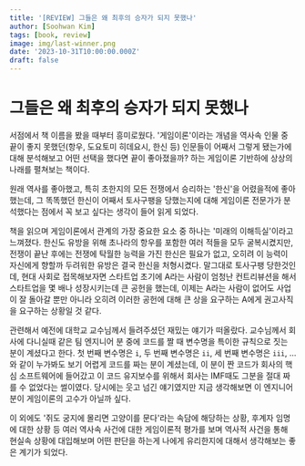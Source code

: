 ```yaml
---
title: '[REVIEW] 그들은 왜 최후의 승자가 되지 못했나'
author: [Soohwan Kim]
tags: [book, review]
image: img/last-winner.png
date: '2023-10-31T10:00:00.000Z'
draft: false
---
```


# 그들은 왜 최후의 승자가 되지 못했나
  
서점에서 책 이름을 봤을 때부터 흥미로웠다. '게임이론'이라는 개념을 역사속 인물 중 끝이 좋지 못했던(항우, 도요토미 히데요시, 한신 등) 인문들이 어째서 그렇게 됐는가에 대해 분석해보고 어떤 선택을 했다면 끝이 좋아졌을까? 하는 게임이론 기반하에 상상의 나래를 펼쳐보는 책이다.   
  
원래 역사를 좋아했고, 특히 초한지의 모든 전쟁에서 승리하는 '한신'을 어렸을적에 좋아했는데, 그 똑똑했던 한신이 어째서 토사구팽을 당했는지에 대해 게임이론 전문가가 분석했다는 점에서 꼭 보고 싶다는 생각이 들어 읽게 되었다.  
  
책을 읽으며 게임이론에서 관계의 가장 중요한 요소 중 하나는 '미래의 이해득실'이라고 느껴졌다. 한신도 유방을 위해 초나라의 항우를 포함한 여러 적들을 모두 굴복시켰지만, 전쟁이 끝난 후에는 전쟁에 탁월한 능력을 가진 한신은 필요가 없고, 오히려 이 능력이 자신에게 향할까 두려워한 유방은 결국 한신을 처형시켰다. 말그대로 토사구팽 당한것인데, 현대 사회로 접목해보자면 스타트업 초기에 A라는 사람이 엄청난 컨트리뷰션을 해서 스타트업을 몇 배나 성장시키는데 큰 공헌을 했는데, 이제는 A라는 사람이 없어도 사업이 잘 돌아갈 뿐만 아니라 오히려 이러한 공헌에 대해 큰 상을 요구하는 A에게 권고사직을 요구하는 상황일 것 같다.  
  
관련해서 예전에 대학교 교수님께서 들려주셨던 재밌는 얘기가 떠올랐다. 교수님께서 회사에 다니실때 같은 팀 엔지니어 분 중에 코드를 짤 때 변수명을 특이한 규칙으로 짓는 분이 계셨다고 한다. 첫 번째 변수명은 `i`, 두 번째 변수명은 `ii`, 세 번째 변수명은 `iii`, ... 와 같이 누가봐도 보기 어렵게 코드를 짜는 분이 계셨는데, 이 분이 짠 코드가 회사의 핵심 소프트웨어에 들어갔고 이 코드 유지보수를 위해서 회사는 IMF때도 그분을 절대 짜를 수 없었다는 썰이였다. 당시에는 웃고 넘긴 얘기였지만 지금 생각해보면 이 엔지니어분이 게임이론의 고수가 아닐까 싶다.  
  
이 외에도 '쥐도 궁지에 몰리면 고양이를 문다'라는 속담에 해당하는 상황, 후계자 임명에 대한 상황 등 여러 역사속 사건에 대한 게임이론적 평가를 보며 역사적 사건을 통해 현실속 상황에 대입해보며 어떤 판단을 하는게 나에게 유리한지에 대해서 생각해보는 좋은 계기가 되었다.
  

  


